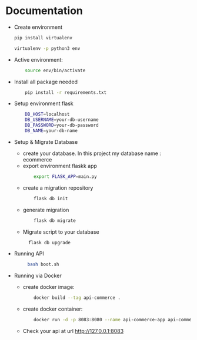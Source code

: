 # Documentation
* Create environment
    ```bash
    pip install virtualenv
    ```
    ```bash
    virtualenv -p python3 env
    ```
* Active environment:
    ```bash
        source env/bin/activate
    ```

* Install all package needed
    ```bash
        pip install -r requirements.txt
    ```
* Setup environment flask
    ```bash
        DB_HOST=localhost
        DB_USERNAME=your-db-username
        DB_PASSWORD=your-db-password
        DB_NAME=your-db-name
    ```

* Setup & Migrate Database 
  - create your database. In this project my database name : ecommerce 
  - export environment flaskk app 
    ```bash
        export FLASK_APP=main.py
    ```
  - create a migration repository
    ```bash
        flask db init
    ```
  - generate migration
    ```bash
        flask db migrate
    ```
  - Migrate script to your database
      ```bash
        flask db upgrade
    ```
* Running API
    ```bash
         bash boot.sh
    ```

* Running via Docker
    - create docker image:
        ```bash
            docker build --tag api-commerce .
        ```

    - create docker container:
        ```bash
            docker run -d -p 8083:8080 --name api-commerce-app api-commerce
        ```

    - Check your api at url http://127.0.0.1:8083